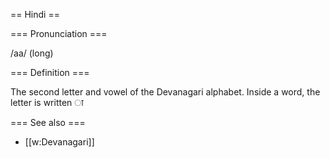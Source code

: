 == Hindi ==

=== Pronunciation ===

/aa/ (long)

=== Definition ===

The second letter and vowel of the Devanagari alphabet. Inside a word, the letter is written &#2366;

=== See also ===

* [[w:Devanagari]]